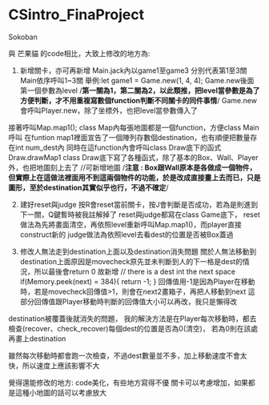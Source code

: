 # CSintro_FinaProject
Sokoban

與 芒果貓 的code相比，大致上修改的地方為:

1. 新增關卡，亦可再新增
Main.jack內以game1至game3 分別代表第1至3關
Main依序呼叫1~3關
舉例:let game1 = Game.new(1, 4, 4);
Game.new後面第一個參數為level 
/**第一關為1，第二關為2，以此類推，把level當參數是為了方便判斷，才不用重複寫數個function判斷不同關卡的同件事情**/
Game.new會呼叫Player.new，除了坐標外，也把level當參數傳入了

接著呼叫Map.map1();
class Map內每張地圖都是一個function，方便class Main呼叫
在funtion map1裡面宣告了一個陣列存數個destination，也有順便把數量存在int num_dest內
同時在這function內會呼叫class Draw底下的函式Draw.drawMap1
class Draw底下寫了各種函式，除了基本的Box、Wall、Player外，也把地圖刻上去了     //可新增地圖
/**注意 : Box跟Wall原本是各做成一個物件，但實際上在這做法裡面用不到這兩個物件的功能，於是改成直接畫上去而已，只是圖形，至於destination其實似乎也行，不過不確定**/

2. 建好reset與judge 
按R會reset當前關卡，按J會判斷是否成功，若為是則進到下一關，Q鍵暫時被我註解掉了
reset與judge都寫在class Game底下，
reset做法為先將畫面清空，再依照level重新呼叫Map.map1()，而player直接construct新的
judge做法為依照level去看dest的位置是否被Box蓋過

3. 修改人無法走到destination上面以及destination消失問題
關於人無法移動到destination上面原因是movecheck原先並未判斷到人的下一格是dest的情況，所以最後會return 0
故新增
        // there is a dest int the next space
        if(Memory.peek(next) = 384){
            return -1;
        }
回傳值用-1是因為Player在移動時，若是movecheck回傳值>1，則會在next2畫箱子，再把人移動到next
這部分回傳值跟Player移動時判斷的回傳值大小可以再改，我只是懶得改

destination被覆蓋後就消失的問題，
我的解決方法是在Player每次移動時，都去檢查(recover、check_recover)每個dest的位置是否為0(清空)，
若為0則在該處再畫上destination

雖然每次移動時都會跑一次檢查，不過dest數量並不多，加上移動速度不會太快，所以速度上應該影響不大

覺得還能修改的地方:
code美化，有些地方寫得不優
關卡可以考慮增加，如果都是這種小地圖的話可以考慮放大
